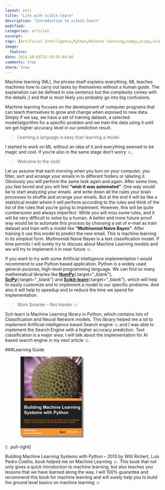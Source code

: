 ```yaml
---
layout: post
title: "Life with scikit-learn"
description: "Introduction to scikit-learn"
modified:
categories: articles
excerpt:
tags: [Artificial Intelligence,Python,Machine learning,numpy,scipy,scikit-learn]
image:
  feature:
date: 2014-10-03T15:39:55-04:00
comments: true
share: true
---
```


Machine learning (ML), the phrase itself explains everything. ML teaches machines how to carry out tasks by themselves without a human guide. The explanation can be defined in one sentence but the complexity comes with the details ;) and that is most likely you probably go into big confusions.

Machine learning focuses on the development of computer programs that can teach themselves to grow and change when exposed to new data. Simply if we say, we have a set of training dataset, a selected model/algorithm for a specific problem and we train the data using it until we get higher accuracy level in our prediction result.

>Learning a language is easy than learning a model

I started to work on ML without an idea of it and everything seemed to be magic and cool. If you’re also in the same stage don’t worry ☺,

>Welcome to the club!

Let us assume that each morning when you turn on your computer, you filter, sort and arrange your emails in to different folders or labeling it. Obviously you will perform the same task again and again. After some time, you feel bored and you will feel **“wish it was automated”**. One way would be to start analyzing your emails  and write down all the rules your brain processes to shuffle and arrange your emails. But at the end it will be like a statistical model where it will perform according to the rules and think of the list of the rules that you’re going to implement.
However, this will be quite cumbersome and always imperfect. While you will miss some rules, and it will be very difficult to solve by a human. A better and more future-proof way would be to automate this process by choosing a set of e-mail as train dataset and train with a model like **“Multinomial Naive Bayes”**. After training it use this model to predict the new email. This is machine learning in its simplest form.
Multinomial Naive Bayes is a text classification model. If time permits I will surely try to discuss about Machine Learning models and we will try to implement it in near future ☺.

If you want to try with some Artificial intelligence implementation I would recommend to use Python based application. Python is a widely used general-purpose, high-level programming language. We can find so many mathematical libraries like [**NumPy**](http://www.numpy.org/){:target="_blank"}, [**SciPy**](http://www.scipy.org/){:target="_blank"} and [**Scikit-learn**](http://scikit-learn.org/stable/){:target="_blank"}, which will help to easily customize and to implement a model to our specific problems. And also it will help to speedup and to reduce the time we spend for implementation.

>Work Smarter – Not Harder ☺

Scit-learn is Machine Learning library in Python, which contains lots of Classification and Neural Network models. This library helped me a lot to implement Artificial intelligence based Search engine ☺ and I was able to implement the Search Engine with a higher accuracy prediction. Text classification is a major area; I will talk about the implementation for AI based search engine in my next article ☺.

###Learning Guide

<figure>
  <a href="/blog/building-machine-learning-systems-with-python.png"><img src="/blog/building-machine-learning-systems-with-python.png" alt="image" style="box-shadow: 5px 5px 2.5px #888888; margin: 0 0 10px 10px; max-width:200px;"></a>
</figure>
{: .pull-right}


Building Machine Learning Systems with Python – 2013 by Willi Richert, Luis Pedro Coelho, book helped me on Machine Learning ☺. This book that not only gives a quick introduction to machine learning, but also teaches you lessons that we have learned along the way. I will 100% guarantee and recommend this book for machine learning and will surely help you to build the ground level basics on machine learning ☺
